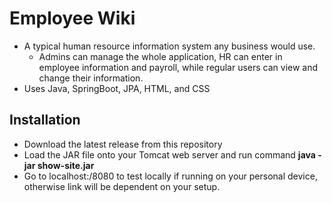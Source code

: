 # Employee Wiki
* A typical human resource information system any business would use. 
  * Admins can manage the whole application, HR can enter in employee information and payroll, while regular users can view and change their information.
* Uses Java, SpringBoot, JPA, HTML, and CSS

## Installation
* Download the latest release from this repository
* Load the JAR file onto your Tomcat web server and run command **java -jar show-site.jar**
* Go to localhost:/8080 to test locally if running on your personal device, otherwise link will be dependent on your setup.
